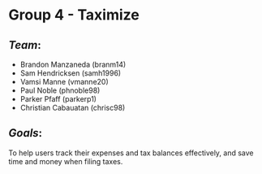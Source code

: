 # **Group 4 - Taximize**

## *Team*:
* Brandon Manzaneda (branm14)
* Sam Hendricksen (samh1996)
* Vamsi Manne (vmanne20)
* Paul Noble (phnoble98)
* Parker Pfaff (parkerp1)
* Christian Cabauatan (chrisc98)

## *Goals*:
To help users track their expenses and tax balances effectively, and save time and money when filing taxes.
